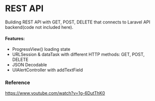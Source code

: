 # REST API

Building REST API with GET, POST, DELETE that connects to Laravel API backend(code not included here).

#### Features:
- ProgressView() loading state
- URLSession & dataTask with different HTTP methods: GET, POST, DELETE
- JSON Decodable
- UIAlertController with addTextField

### Reference

https://www.youtube.com/watch?v=1g-6DutThK0
